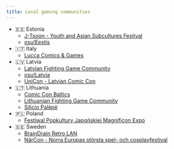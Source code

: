 ```yaml
---
title: Local gaming communities
---
```


- 🇪🇪 Estonia
  - [J-Tsoon - Youth and Asian Subcultures Festival](https://j-tsoon.ee)
  - [osu!Eestis](https://osu.ee)
- 🇮🇹 Italy
  - [Lucca Comics & Games](https://www.luccacomicsandgames.com/it/)
- 🇱🇻 Latvia
  - [Latvian Fighting Game Community](https://discord.gg/p6MsCPxcW3)
  - [osu!Latvia](https://osu.lv)
  - [UniCon - Latvian Comic Con](https://www.unicon.lv)
- 🇱🇹 Lithuania
  - [Comic Con Baltics](https://ccbaltics.com)
  - [Lithuanian Fighting Game Community](https://discord.gg/KEXcCe89zx)
  - [Silicio Palėpė](https://www.youtube.com/@SilicioPalepe)
- 🇵🇱 Poland
  - [Festiwal Popkultury Japońskiej Magnificon Expo](https://www.facebook.com/miohi/)
- 🇸🇪 Sweden
  - [BrainDrain Retro LAN](https://braindrainlan.com)
  - [NärCon - Norra Europas största spel- och cosplayfestival](https://www.narcon.se)
